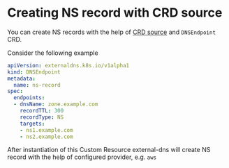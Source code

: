 # Creating NS record with CRD source

You can create NS records with the help of [CRD source](../contributing/crd-source.md)
and `DNSEndpoint` CRD.

Consider the following example

```yaml
apiVersion: externaldns.k8s.io/v1alpha1
kind: DNSEndpoint
metadata:
  name: ns-record
spec:
  endpoints:
  - dnsName: zone.example.com
    recordTTL: 300
    recordType: NS
    targets:
    - ns1.example.com
    - ns2.example.com
```

After instantiation of this Custom Resource external-dns will create NS record with the help of configured provider, e.g. `aws`
